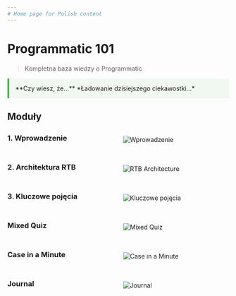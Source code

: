 ```yaml
---
# Home page for Polish content
---
```


# Programmatic 101

> Kompletna baza wiedzy o Programmatic

<div id="motd" class="motd" markdown="1">
**Czy wiesz, że...**
*Ładowanie dzisiejszego ciekawostki...*
</div>

## Moduły

<div class="modules-grid">

### 1. Wprowadzenie
[![Wprowadzenie](assets/images/intro-card.svg)](1-intro.md)

### 2. Architektura RTB
[![RTB Architecture](assets/images/rtb-card.svg)](2-rtb-architecture.md)

### 3. Kluczowe pojęcia
[![Kluczowe pojęcia](assets/images/key-concepts-card.svg)](3-key-concepts.md)

### Mixed Quiz
[![Mixed Quiz](assets/images/mixed-quiz-card.svg)](mixed-quiz.md)

### Case in a Minute
[![Case in a Minute](assets/images/case-card.svg)](case-in-a-minute.md)

### Journal
[![Journal](assets/images/journal-card.svg)](journal.md)

</div>

<style>
.motd {
  padding: 1em;
  background-color: #f1f8f1;
  border-left: 4px solid #4caf50;
  margin-bottom: 2em;
}
.modules-grid {
  display: grid;
  grid-template-columns: repeat(auto-fill, minmax(200px, 1fr));
  gap: 1.5em;
}
.modules-grid h3 {
  margin: 0.5em 0;
}
.modules-grid a {
  text-decoration: none;
  color: inherit;
}
</style>
